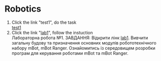 # Robotics 
1. Click the link "test1", do the task <br>
[test1](https://forms.gle/NQk58Ak1iLmeTS4T8) <br>
1. Click the link "[lab1](https://drive.google.com/file/d/1DDo4P__R5uvb4EN29T-SuzoJVTE9Js1A/view?usp=sharing)", follow the instuction <br>
Лабораторна робота №1. ЗАВДАННЯ: Відкрити лінк 
[lab1](https://drive.google.com/file/d/1DDo4P__R5uvb4EN29T-SuzoJVTE9Js1A/view?usp=sharing).
Вивчити загальну будову та призначення основних модулів робототехнічного набору mBot, mBot Ranger. Ознайомитись із середовищем розробки програм для керування роботами mBot та mBot Ranger.